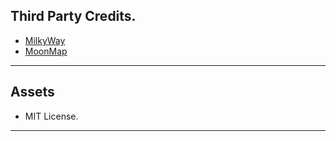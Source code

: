 ## Third Party Credits.


- [MilkyWay](/addons/jc.godot.universal-sky-common/Assets/ThirdParty/Graphics/Textures/MilkyWay/Credits.md)
- [MoonMap](/addons/jc.godot.universal-sky-common/Assets/ThirdParty/Graphics/Textures/MoonMap/LICENSE.md)
------------------------

## Assets

- MIT License.
------------------------
